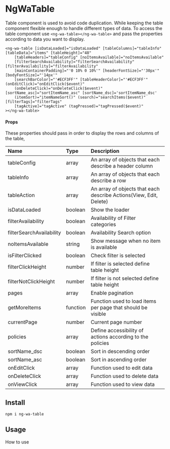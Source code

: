 # NgWaTable

Table component is used to avoid code duplication. While keeping the table component flexible enough to handle different types of data.
To access the table component use  `<ng-wa-table></ng-wa-table>` and pass the properties according to data you want to display. 

```code
<ng-wa-table [isDataLoaded]="isDataLoaded" [tableColumns]="tableInfo" [tableData]="items" [tableHeight]="48"
    [tableHeaders]="tableConfig" [noItemsAvailable]="noItemsAvailable"
    [filterSearchAvailability]="filterSearchAvailability" [filterAvailability]="filterAvailability"
    [mainContainerPadding]="'0 10% 0 10%'" [headerFontSize]="'30px'" [bodyFontSize]="'14px'"
    [searchBarColor]="'#ECF3FF'" [tableHeaderColor]="'#ECF3FF'" (onEditClick)="onEditClick($event)"
    (onDeleteClick)="onDeleteClick($event)" [sortName_asc]="sortItemName_asc" [sortName_dsc]='sortItemName_dsc'
    (itemSort)="itemNameSort()" (search)="searchItems($event)" [filterTags]="filterTags" 
    [tagActive]="tagActive" (tagPressed)="tagPressed($event)"
></ng-wa-table>
```

#### Props
These properties should pass in order to display the rows and columns of the table,


| Name                    | Type          | Description                                                         |
| :---                    |    :---       |       :-------------                                                |
| tableConfig             | array         | An array of objects that each describe a header column              |
| tableInfo               | array         | An array of objects that each describe a row                        |   
| tableAction             | array         | An array of objects that each describe Actions(View, Edit, Delete)  |
| isDataLoaded            | boolean       | Show the loader                                                     |
| filterAvailability      | boolean       | Availability of Filter categories                                   |
| filterSearchAvailability| boolean       | Availability Search option                                          |
| noItemsAvailable        | string        |     Show message when no item is available                          |
| isFilterClicked         | boolean       |         Check filter is selected                                    |
| filterClickHeight       | number        |         If filter is selected define table height                   |
| filterNotClickHeight    | number        |    If filter is not selected define table height                    |
| pages                   | array         |    Enable pagination                                                |
| getMoreItems            | function      |    Function used to load items per page that should be visible      |
| currentPage             | number        |    Current page number                                              |
| policies                | array         |    Define accessibility of actions according to the policies        |
| sortName_dsc            | boolean       |    Sort in descending order                                         |
| sortName_asc            | boolean       |   Sort in ascending order                                           |
| onEditClick             | array         |   Function used to edit data                                        |
| onDeleteClick           | array         |   Function used to delete data                                      |
| onViewClick             | array         |   Function used to view data                                        |


## Install

`npm i ng-wa-table` 

## Usage

How to use